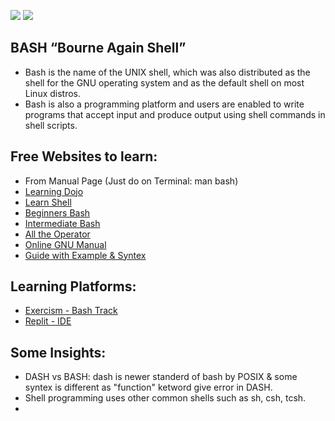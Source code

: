 ![](https://img.shields.io/badge/Shell-Scripting-green) ![](https://img.shields.io/badge/HASH_4-BASH-blue)

## BASH “Bourne Again Shell”
- Bash is the name of the UNIX shell, which was also distributed as the shell for the GNU operating system and as the default shell on most Linux distros.
- Bash is also a programming platform and users are enabled to write programs that accept input and produce output using shell commands in shell scripts.

## Free Websites to learn:
- From Manual Page (Just do on Terminal: man bash)
- [Learning Dojo](https://www.learn-bash.org/)
- [Learn Shell](https://www.learnshell.org/)
- [Beginners Bash](https://linuxconfig.org/bash-scripting-tutorial-for-beginners)
- [Intermediate Bash](https://linuxconfig.org/bash-scripting-tutorial)
- [All the Operator](https://linuxhint.com/bash_operator_examples)
- [Online GNU Manual](https://www.gnu.org/savannah-checkouts/gnu/bash/manual/bash.html)
- [Guide with Example & Syntex](https://tldp.org/LDP/abs/html/)

## Learning Platforms:
- [Exercism - Bash Track](https://exercism.org/tracks/bash)
- [Replit - IDE](https://replit.com/)

## Some Insights:
- DASH vs BASH: dash is newer standerd of bash by POSIX & some syntex is different as "function" ketword give error in DASH.
- Shell programming uses other common shells such as sh, csh, tcsh.
- 

